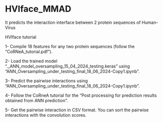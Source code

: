 # HVIface_MMAD

It predicts the interaction interface between 2 protein sequences of Human-Virus

HVIface tutorial

1-	Compile 18 features for any two protein sequences (follow the “CoRNeA_tutorial.pdf”).

2-	Load the trained model “._ANN_model_oversampling_15_04_2024_testing.keras” using “ANN_Oversampling_under_testing_final_18_06_2024-Copy1.ipynb”.

3-	Predict the pairwise interactions using “ANN_Oversampling_under_testing_final_18_06_2024-Copy1.ipynb”.

4-	Follow the CoRneA tutorial for the “Post processing for prediction results obtained from ANN prediction”.

5-	Get the pairwise interaction in CSV format. You can sort the pairwise interactions with the convolution scores.

